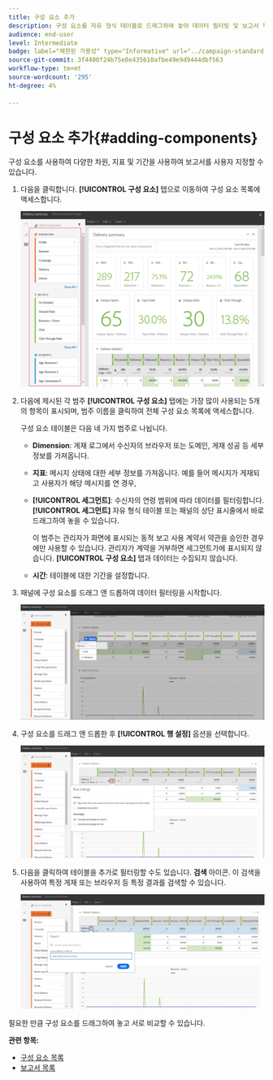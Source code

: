 ```yaml
---
title: 구성 요소 추가
description: 구성 요소를 자유 형식 테이블로 드래그하여 놓아 데이터 필터링 및 보고서 작성을 시작하십시오.
audience: end-user
level: Intermediate
badge: label="제한된 가용성" type="Informative" url="../campaign-standard-migration-home.md" tooltip="마이그레이션된 사용자 Campaign Standard으로 제한됨"
source-git-commit: 3f4400f24b75e8e435610afbe49e9d9444dbf563
workflow-type: tm+mt
source-wordcount: '295'
ht-degree: 4%

---
```


# 구성 요소 추가{#adding-components}

구성 요소를 사용하여 다양한 차원, 지표 및 기간을 사용하여 보고서를 사용자 지정할 수 있습니다.

1. 다음을 클릭합니다. **[!UICONTROL 구성 요소]** 탭으로 이동하여 구성 요소 목록에 액세스합니다.

   ![](assets/dynamic_report_components.png)

1. 다음에 제시된 각 범주 **[!UICONTROL 구성 요소]** 탭에는 가장 많이 사용되는 5개의 항목이 표시되며, 범주 이름을 클릭하여 전체 구성 요소 목록에 액세스합니다.

   구성 요소 테이블은 다음 네 가지 범주로 나뉩니다.

   * **Dimension**: 게재 로그에서 수신자의 브라우저 또는 도메인, 게재 성공 등 세부 정보를 가져옵니다.
   * **지표**: 메시지 상태에 대한 세부 정보를 가져옵니다. 예를 들어 메시지가 게재되고 사용자가 해당 메시지를 연 경우,
   * **[!UICONTROL 세그먼트]**: 수신자의 연령 범위에 따라 데이터를 필터링합니다. **[!UICONTROL 세그먼트]** 자유 형식 테이블 또는 패널의 상단 표시줄에서 바로 드래그하여 놓을 수 있습니다.

     이 범주는 관리자가 화면에 표시되는 동적 보고 사용 계약서 약관을 승인한 경우에만 사용할 수 있습니다. 관리자가 계약을 거부하면 세그먼트가에 표시되지 않습니다. **[!UICONTROL 구성 요소]** 탭과 데이터는 수집되지 않습니다.

   * **시간**: 테이블에 대한 기간을 설정합니다.

1. 패널에 구성 요소를 드래그 앤 드롭하여 데이터 필터링을 시작합니다.

   ![](assets/dynamic_report_components_2.png)

1. 구성 요소를 드래그 앤 드롭한 후 **[!UICONTROL 행 설정]** 옵션을 선택합니다.

   ![](assets/dynamic_report_components_3.png)

1. 다음을 클릭하여 테이블을 추가로 필터링할 수도 있습니다. **검색** 아이콘. 이 검색을 사용하여 특정 게재 또는 브라우저 등 특정 결과를 검색할 수 있습니다.

   ![](assets/dynamic_report_components_4.png)

필요한 만큼 구성 요소를 드래그하여 놓고 서로 비교할 수 있습니다.

**관련 항목:**

* [구성 요소 목록](list-of-components.md)
* [보고서 목록](defining-the-report-period.md)
